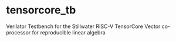 # tensorcore_tb
Verilator Testbench for the Stillwater RISC-V TensorCore Vector co-processor for reproducible linear algebra
